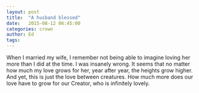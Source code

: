 ```yaml
---
layout: post
title:  "A husband blessed"
date:   2015-08-12 06:45:00
categories: crown
author: Ed
tags:
---
```


When I married my wife, I remember not being able to imagine loving her more than I did at the time.  I was insanely wrong. It seems that no matter how much my love grows for her, year after year, the heights grow higher.  And yet, this is just the love between creatures.  How much more does our love have to grow for our Creator, who is infinitely lovely.  
